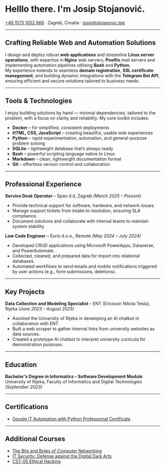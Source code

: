 # Helllo there. I'm Josip Stojanović.

[+49 1573 1052 666](tel:+4915731052666) · Zagreb, Croatia · [josip@stojanovic.top](mailto:josip@stojanovic.top)

---

## Crafting Reliable Web and Automation Solutions

I design and deploy robust **web applications** and streamline **Linux server operations**, with expertise in **Nginx** web servers, **Postfix** mail servers and implementing automation pipelines utilising **Bash** and **Python**.  
My experience extends to seamless **domain registration**, **SSL certificate management**, and building dynamic integrations with the **Telegram Bot API**, ensuring efficient and secure solutions tailored to business needs.

---

## Tools & Technologies

I enjoy building solutions by hand — minimal dependencies, tailored to the problem, with a focus on clarity and reliability. My core toolkit includes:

- **Docker** – for simplified, consistent deployments  
- **HTML, CSS, JavaScript** – creating beautiful, usable web experiences  
- **Python** – rapid experimentation, automation, and general-purpose problem solving  
- **SQLite** – lightweight database that’s always ready  
- **Bash** – powerful scripting language native to Linux  
- **Markdown** – clean, lightweight documentation format  
- **Git** – effortless version control and collaboration  

---

## Professional Experience

**Service Desk Operator** – Span d.d, Zagreb *(March 2025 – Present)*  
- Provide technical support for software, hardware, and network issues.  
- Manage support tickets from intake to resolution, ensuring SLA compliance.  
- Document solutions and collaborate with internal teams to maintain system stability.  

**Low Code Engineer** – Euris d.o.o., Remote *(May 2024 – July 2024)*  
- Developed CRUD applications using Microsoft PowerApps, Dataverse, and PowerAutomate.  
- Collected, cleaned, and prepared data for import into relational databases.  
- Automated workflows to send emails and mobile notifications triggered by user actions (e.g., form submissions, deletions).

---

## Key Projects

**Data Collection and Modeling Specialist** – ENT (Ericsson Nikola Tesla), Rijeka *(June 2023 – August 2025)*  
- Assisted the University of Rijeka in developing an AI chatbot in collaboration with ENT.  
- Built a web scraper to gather internal links from university websites as data sources.  
- Created a prototype AI chatbot to interpret university curricula for demonstration purposes.

---

## Education

**Bachelor's Degree in Informatics – Software Development Module**  
University of Rijeka, Faculty of Informatics and Digital Technologies *(September 2023)*

---

## Certifications

- [Google IT Automation with Python Professional Certificate](https://www.coursera.org/account/accomplishments/specialization/8FLA5Q24WGJS)

---

## Additional Courses

- [The Bits and Bytes of Computer Networking](https://www.coursera.org/account/accomplishments/verify/RHCDBEJB8ZBZ)  
- [IT Security: Defense against the Digital Dark Arts](https://www.coursera.org/account/accomplishments/verify/N6CYA2AM34AD)  
- [CST-05 Ethical Hacking](https://www.credly.com/go/ugRR8Zw4)
